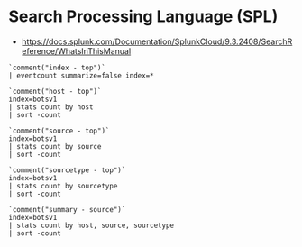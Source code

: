 # Search Processing Language (SPL)
- https://docs.splunk.com/Documentation/SplunkCloud/9.3.2408/SearchReference/WhatsInThisManual

```spl
`comment("index - top")`
| eventcount summarize=false index=*

`comment("host - top")`
index=botsv1
| stats count by host
| sort -count

`comment("source - top")`
index=botsv1
| stats count by source
| sort -count

`comment("sourcetype - top")`
index=botsv1
| stats count by sourcetype
| sort -count

`comment("summary - source")`
index=botsv1
| stats count by host, source, sourcetype
| sort -count
```
